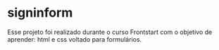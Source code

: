 # signinform
 Esse projeto foi realizado durante o curso Frontstart com o objetivo de aprender: html e css voltado para formulários.
